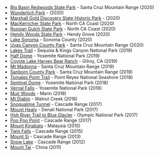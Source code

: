 
- [Big Basin Redwoods State Park](http://www.parks.ca.gov/?page_id=540) - Santa Cruz Mountain Range (2020)
- [Wunderlich Park](https://parks.smcgov.org/wunderlich-park) - (2020)
- [Marshall Gold Discovery State Historic Park](http://www.parks.ca.gov/?page_id=484) - (2020)
- [MacKerricher State Park](https://www.parks.ca.gov/?page_id=436) - North CA Coast (2020)
- [Russian Gulch State Park](https://www.parks.ca.gov/?page_id=432) - North CA Coast (2020)
- [Hendy Woods State Park](https://www.parks.ca.gov/?page_id=438) - Hendy Grove (2020)
- [Lake Sonoma](http://www.lakesonoma.com/) - Sonoma County (2020)
- [Uvas Canyon County Park](https://www.sccgov.org/sites/parks/parkfinder/Pages/UvasCanyon.aspx) - Santa Cruz Mountain Range (2020)
- [Lakes Trail](https://www.nps.gov/seki/planyourvisit/lakes-trail.htm) - Sequoia & Kings Canyon National Park (2019)
- [Half Dome](https://www.nps.gov/yose/planyourvisit/halfdome.htm) - Yosemite National Park (2019)
- [Coyote Lake Harvey Bear Ranch](https://www.sccgov.org/sites/parks/parkfinder/Pages/CoyoteLake.aspx) - Gilroy, CA (2019)
- [Mt Madonna](https://www.sccgov.org/sites/parks/parkfinder/Pages/MtMadonna.aspx) - Santa Cruz Mountain Range (2019)
- [Sanborn County Park](https://www.sccgov.org/sites/parks/parkfinder/Pages/Sanborn.aspx) - Santa Cruz Mountain Range (2019)
- [Tomales Point Trail](https://www.alltrails.com/trail/us/california/tomales-point-trail) - Point Reyes National Seashore (2018)
- [Sentinel Dome](https://www.yosemite.com/what-to-do/sentinel-dome-taft-point/) - Yosemite National Park (2018)
- [Vernal Falls](https://www.nps.gov/yose/planyourvisit/vernalnevadatrail.htm) - Yosemite National Park (2018)
- [Muir Woods](https://www.nps.gov/muwo/index.htm) - Marin (2018)
- [Mt Diablo](http://www.parks.ca.gov/?page_id=517) - Walnut Creek (2018)
- [Snoqualmie Tunnel](http://www.wta.org/go-hiking/hikes/iron-horse-tunnel) - Cascade Range (2017)
- [Mount Healy](https://www.nps.gov/dena/planyourvisit/overlook.htm) - Denali National Park (2017)
- [Hoh River Trail to Blue Glacier](http://www.wta.org/go-hiking/hikes/hoh-river-blue-glacier) - Olympic National Park (2017)
- [Poo Poo Point](https://www.wta.org/go-hiking/hikes/poo-poo-point-chirico-trail) - Cascade Range (2017)
- [Mount Kinabalu](https://en.wikivoyage.org/wiki/Mount_Kinabalu) - Malaysia (2015)
- [Twin Falls](http://www.wta.org/go-hiking/hikes/twin-falls-state-park) - Cascade Range (2015)
- [Mount Si](http://www.wta.org/go-hiking/hikes/mount-si) - Cascade Range (2013)
- [Snow Lake](http://www.wta.org/go-hiking/hikes/snow-lake-1) - Cascade Range (2012)
- [Mount Tai](https://en.wikivoyage.org/wiki/Mount_Tai) - China (2011)
